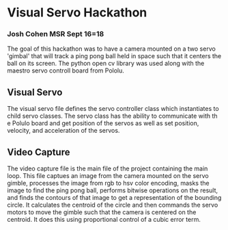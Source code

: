 # Visual Servo Hackathon
### Josh Cohen MSR Sept 16=18

The goal of this hackathon was to have a camera mounted on a two servo 'gimbal' that will track a ping pong ball held in space such that it centers the ball on its screen. The python open cv library was used along with the maestro servo controll board from Pololu.

## Visual Servo 
The visual servo file defines the servo controller class which instantiates to child servo classes. The servo class has the ability to communicate with th e Polulo board and get position of the servos as well as set position, velocity, and acceleration of the servos.

## Video Capture  
The video capture file is the main file of the project containing the main loop. This file captues an image from the camera mounted on the servo gimble, processes the image from rgb to hsv color encoding, masks the image to find the ping pong ball, performs bitwise operations on the result, and finds the contours of that image to get a representation of the bounding circle. It calculates the centroid of the circle and then commands the servo motors to move the gimble such that the camera is centered on the centroid. It does this using proportional control of a cubic error term.